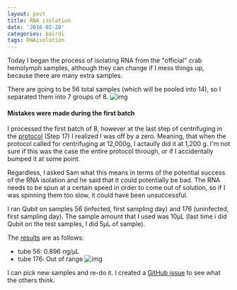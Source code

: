 ```yaml
---
layout: post
title: RNA isolation 
date: '2018-02-28'
categories: bairdi
tags: RNAisolation
---
```

Today I began the process of isolating RNA from the "official" crab hemolymph samples, although they can change if I mess things up, because there are many extra samples. 

There are going to be 56 total samples (which will be pooled into 14), so I separated them into 7 groups of 8.
![img](http://owl.fish.washington.edu/scaphapoda/grace/Crab-project/Samples-for-RNA-isolation.png)

#### Mistakes were made during the first batch
I processed the first batch of 8, however at the last step of centrifuging in the [protocol](https://github.com/grace-ac/grace-ac.github.io/blob/master/_posts/2018-02-13-RNA-isolation-protocol-for-tomorrow.md) (Step 17) I realized I was off by a zero. Meaning, that when the protocol called for centrifuging at 12,000g, I actaully did it at 1,200 g. I'm not sure if this was the case the entire protocol through, or if I accidentally bumped it at some point. 

Regardless, I asked Sam what this means in terms of the potential success of the RNA isolation and he said that it could potentially be bad. The RNA needs to be spun at a certain speed in order to come out of solution, so if I was spinning them too slow, it could have been unsuccessful. 

I ran Qubit on samples 56 (infected, first sampling day) and 176 (uninfected, first sampling day). The sample amount that I used was 10µL (last time i did Qubit on the test samples, I did 5µL of sample). 

The [results](http://owl.fish.washington.edu/scaphapoda/grace/Crab-project/QubitData_2018-02-28_18-01-13.csv) are as follows:
- tube 56: 0.896 ng/µL
- tube 176: Out of range
![img](http://owl.fish.washington.edu/scaphapoda/grace/Crab-project/Qubit-results-20180228.png)


I can pick new samples and re-do it. I created a [GitHub issue](https://github.com/RobertsLab/resources/issues/189) to see what the others think. 

